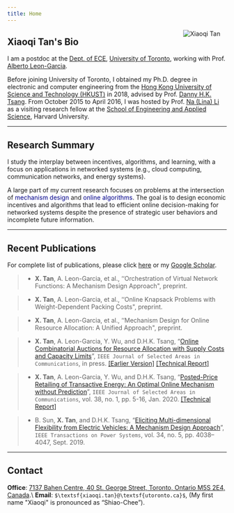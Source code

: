 ```yaml
---
title: Home
---
```



[<img src="/img/xiaoqi.png" style="max-width:13%;min-width:100px;float:right" alt="Xiaoqi Tan" />](https://xiaoqitan.org)

## Xiaoqi Tan's Bio

I am a postdoc at the [Dept. of ECE](https://www.ece.utoronto.ca), [University of Toronto](https://utoronto.ca), working with Prof. [Alberto Leon-Garcia](https://www.nal.utoronto.ca/).  

Before joining University of Toronto, I obtained my Ph.D. degree in electronic and computer engineering from the [Hong Kong University of Science and Technology (HKUST)](https://www.ust.hk/) in 2018, advised by Prof. [Danny H.K. Tsang](https://eetsang.home.ece.ust.hk/). From October 2015 to April 2016, I was hosted by Prof. [Na (Lina) Li](https://nali.seas.harvard.edu/) as a visiting research fellow at the [School of Engineering and Applied Science](https://www.seas.harvard.edu/), Harvard University.

---
## Research Summary

I study the interplay between incentives, algorithms, and learning, with a focus on applications in networked systems (e.g., cloud computing, communication networks, and energy systems). 

A large part of my current research focuses on problems at the intersection of <span style="color:darkblue">mechanism design</span> and <span style="color:darkblue">online algorithms</span>. The goal is to design economic incentives and algorithms that lead to efficient  online decision-making for networked systems despite the presence of  strategic user behaviors and incomplete future information.

---
## Recent Publications

For complete list of publications, please click [here](/publications) or my [Google Scholar](https://scholar.google.com/citations?user=drR_WcAAAAAJ&hl=en/).

> - **X. Tan**, A. Leon-Garcia, et al., ‘‘Orchestration of Virtual Network Functions: A Mechanism Design Approach", preprint.

> - **X. Tan**, A. Leon-Garcia, et al., ‘‘Online Knapsack Problems with Weight-Dependent Packing Costs", preprint.

> - **X. Tan**, A. Leon-Garcia, et al., ‘‘Mechanism Design for Online Resource Allocation: A Unified Approach", preprint.

> - **X. Tan**, A. Leon-Garcia, Y. Wu, and D.H.K. Tsang, “[Online Combinatorial Auctions for Resource Allocation with Supply Costs and Capacity Limits](/documents/OCA-JSAC-2020.pdf)”, `IEEE Journal of Selected Areas in Communications`, in press.  [[Earlier Version]](https://www.sigmetrics.org/mama/abstracts/Tan.pdf) [[Technical Report]](/documents/jsac_sdp_report.pdf)
    
> - **X. Tan**, A. Leon-Garcia, Y. Wu, and D.H.K. Tsang, “[Posted-Price Retailing of Transactive Energy: An Optimal Online Mechanism without Prediction](/documents/PPR-JSAC-2020.pdf)”, `IEEE Journal of Selected Areas in Communications`, vol. 38, no. 1, pp. 5-16, Jan. 2020. [[Technical Report]](/documents/jsac_pprTE_report.pdf)

> -  B. Sun, **X. Tan**, and D.H.K. Tsang, “[Eliciting Multi-dimensional Flexibility from Electric Vehicles: A Mechanism Design Approach](/documents/MDF_mechanism_TPS.pdf)”, `IEEE Transactions on Power Systems`, vol. 34, no. 5, pp. 4038–4047, Sept. 2019.

---
## Contact
 
**Office**: [7137 Bahen Centre, 40 St. George Street, Toronto, Ontario M5S 2E4, Canada](https://goo.gl/maps/vfCbo1zuws5Wspzu8).\\
**Email**: `$\textsf{xiaoqi.tan}@\textsf{utoronto.ca}$`, (My first name "Xiaoqi" is pronounced as “Shiao-Chee”).

